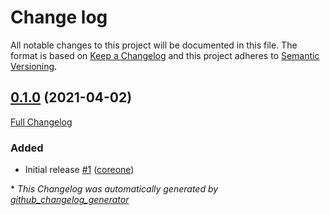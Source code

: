 # Change log

All notable changes to this project will be documented in this file. The format is based on [Keep a Changelog](http://keepachangelog.com/en/1.0.0/) and this project adheres to [Semantic Versioning](http://semver.org).

## [0.1.0](https://github.com/broadinstitute/puppet-sentinelone_agent/tree/0.1.0) (2021-04-02)

[Full Changelog](https://github.com/broadinstitute/puppet-sentinelone_agent/compare/7e0f427cd6f07e71541a6771b26a36b53ca37598...0.1.0)

### Added

- Initial release [\#1](https://github.com/broadinstitute/puppet-sentinelone_agent/pull/1) ([coreone](https://github.com/coreone))

\* *This Changelog was automatically generated by [github_changelog_generator](https://github.com/github-changelog-generator/github-changelog-generator)*
